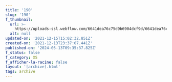 ```yaml
---
title: '190'
slug: '190'
f_thumbnail:
  url: >-
    https://uploads-ssl.webflow.com/6641dea76c75d9b6904dcf9d/6641dea76c75d9b6904dd29a_190.jpg
  alt: null
updated-on: '2021-12-15T15:02:32.851Z'
created-on: '2021-12-13T23:37:07.441Z'
published-on: '2024-05-13T09:35:37.825Z'
f_status: false
f_category: XS
f_afficher-la-racine: false
layout: '[archive].html'
tags: archive
---
```



